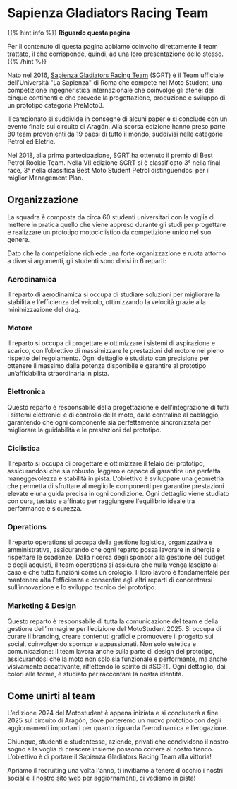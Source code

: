 # Sapienza Gladiators Racing Team

{{% hint info %}}
<i class="fa-solid fa-circle-info" style="color: #74C0FC;"></i> **Riguardo questa pagina**

Per il contenuto di questa pagina abbiamo coinvolto direttamente il team trattato, il che corrisponde, quindi, ad una loro presentazione dello stesso.
{{% /hint %}}

Nato nel 2016, [Sapienza Gladiators Racing Team](https://sapienzagladiators.it/) (SGRT) è il Team ufficiale dell’Università "La Sapienza" di Roma che compete nel Moto Student, una competizione ingegneristica internazionale che coinvolge gli atenei dei cinque continenti e che prevede la progettazione, produzione e sviluppo di un prototipo categoria PreMoto3.

Il campionato si suddivide in consegne di alcuni paper e si conclude con un evento finale sul circuito di Aragón. Alla scorsa edizione hanno preso parte 80 team provenienti da 19 paesi di tutto il mondo, suddivisi nelle categorie Petrol ed Eletric.

Nel 2018, alla prima partecipazione, SGRT ha ottenuto il premio di Best Petrol Rookie Team. Nella VII edizione SGRT si è classificato 3° nella final race, 3° nella classifica Best Moto Student Petrol distinguendosi per il miglior Management Plan.

## Organizzazione

La squadra è composta da circa 60 studenti universitari con la voglia di mettere in pratica quello che viene appreso durante gli studi per progettare e realizzare un prototipo motociclistico da competizione
unico nel suo genere.

Dato che la competizione richiede una forte organizzazione e ruota attorno a diversi argomenti, gli studenti sono divisi in 6 reparti:

### Aerodinamica

Il reparto di aerodinamica si occupa di studiare soluzioni per migliorare la stabilità e l'efficienza del veicolo, ottimizzando la velocità grazie alla minimizzazione del drag. 

### Motore

Il reparto si occupa di progettare e ottimizzare i sistemi di aspirazione e scarico, con l’obiettivo di massimizzare le prestazioni del motore nel pieno rispetto del regolamento. Ogni dettaglio è studiato con precisione per ottenere il massimo dalla potenza disponibile e garantire al prototipo un’affidabilità straordinaria in pista.

### Elettronica

Questo reparto è responsabile della progettazione e dell’integrazione di tutti i sistemi elettronici e di controllo della moto, dalle centraline al cablaggio, garantendo che ogni componente sia perfettamente sincronizzata per migliorare la guidabilità e le prestazioni del prototipo.

### Ciclistica

Il reparto si occupa di progettare e ottimizzare il telaio del prototipo, assicurandosi che sia robusto, leggero e capace di garantire una perfetta maneggevolezza e stabilità in pista. L'obiettivo è sviluppare una geometria che permetta di sfruttare al meglio le componenti per garantire prestazioni elevate e una guida precisa in ogni condizione. Ogni dettaglio viene studiato con cura, testato e affinato per raggiungere l'equilibrio ideale tra performance e sicurezza.

### Operations

Il reparto operations si occupa della gestione logistica, organizzativa e amministrativa, assicurando che ogni reparto possa lavorare in sinergia e rispettare le scadenze. Dalla ricerca degli sponsor alla gestione del budget e degli acquisti, il team operations si assicura che nulla venga lasciato al caso e che tutto funzioni come un orologio. Il loro lavoro è fondamentale per mantenere alta l’efficienza e consentire agli altri reparti di concentrarsi sull’innovazione e lo sviluppo tecnico del prototipo.

### Marketing & Design

Questo reparto è responsabile di tutta la comunicazione del team e della gestione dell’immagine per l’edizione del MotoStudent 2025. Si occupa di curare il branding, creare contenuti grafici e promuovere il progetto sui social, coinvolgendo sponsor e appassionati. Non solo estetica e comunicazione: il team lavora anche sulla parte di design del prototipo, assicurandosi che la moto non solo sia funzionale e performante, ma anche visivamente accattivante, riflettendo lo spirito di #SGRT. Ogni dettaglio, dai colori alle forme, è studiato per raccontare la nostra identità.

## Come unirti al team

L’edizione 2024 del Motostudent è appena iniziata e si concluderà a fine 2025 sul circuito di Aragón, dove porteremo un nuovo prototipo con degli aggiornamenti importanti per quanto riguarda l’aerodinamica e l’erogazione.

Chiunque, studenti e studentesse, aziende, privati che condividono il nostro sogno e la voglia di crescere insieme possono correre al nostro fianco. L’obiettivo è di portare il Sapienza Gladiators Racing Team alla vittoria!

Apriamo il recruiting una volta l'anno, ti invitiamo a tenere d'occhio i nostri social e il [nostro sito web](https://sapienzagladiators.it) per aggiornamenti, ci vediamo in pista!
